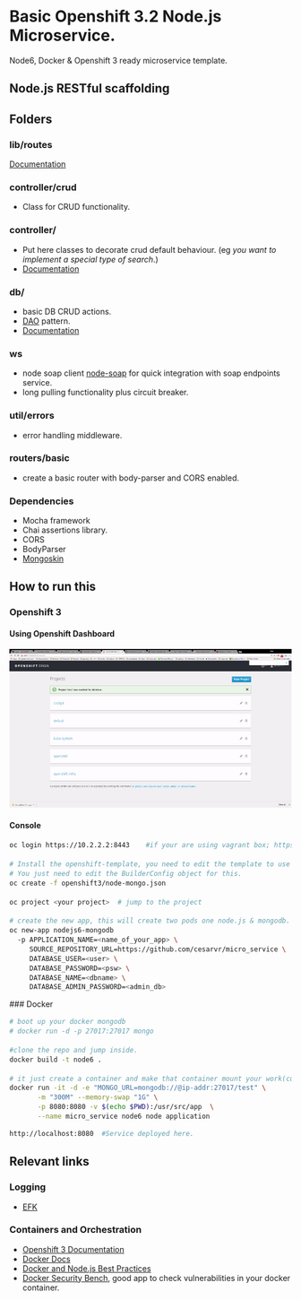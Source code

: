 # Basic Openshift 3.2 Node.js Microservice.

Node6, Docker & Openshift 3 ready microservice template.

## Node.js RESTful scaffolding

## Folders

### lib/routes
  [Documentation](https://github.com/cesarvr/micro_service/tree/master/lib/routes)

### controller/crud
  - Class for CRUD functionality.

### controller/
  - Put here classes to decorate crud default behaviour. (eg *you want to implement a special type of search*.)
  - [Documentation](https://github.com/cesarvr/micro_service/tree/master/lib/controller)

### db/
  - basic DB CRUD actions.
  - [DAO](https://en.wikipedia.org/wiki/Data_access_object) pattern.
  - [Documentation](https://github.com/cesarvr/micro_service/tree/master/lib/db)

### ws
  - node soap client [node-soap](https://github.com/vpulim/node-soap) for quick integration with soap endpoints service.
  - long pulling functionality plus circuit breaker.


### util/errors
  - error handling middleware.

### routers/basic
  - create a basic router with body-parser and CORS enabled.

### Dependencies

- Mocha framework
- Chai assertions library.
- CORS
- BodyParser
- [Mongoskin](https://github.com/kissjs/node-mongoskin)

## How to run this

### Openshift 3

#### Using Openshift Dashboard
![Openshift 3.x](https://github.com/cesarvr/micro_service/blob/master/docs/origin.gif)


#### Console

```sh
oc login https://10.2.2.2:8443    #if your are using vagrant box; https://ip-addr:8443 otherwise.   

# Install the openshift-template, you need to edit the template to use the appropiate builder-image for Node.js v6.
# You just need to edit the BuilderConfig object for this.  
oc create -f openshift3/node-mongo.json

oc project <your project>  # jump to the project

# create the new app, this will create two pods one node.js & mongodb.
oc new-app nodejs6-mongodb  
  -p APPLICATION_NAME=<name_of_your_app> \
     SOURCE_REPOSITORY_URL=https://github.com/cesarvr/micro_service \
     DATABASE_USER=<user> \
     DATABASE_PASSWORD=<psw> \
     DATABASE_NAME=<dbname> \
     DATABASE_ADMIN_PASSWORD=<admin_db>          
```

### Docker

```sh
# boot up your docker mongodb
# docker run -d -p 27017:27017 mongo

#clone the repo and jump inside.
docker build -t node6 .

# it just create a container and make that container mount your work(current) folder.
docker run -it -d -e "MONGO_URL=mongodb://@ip-addr:27017/test" \
       -m "300M" --memory-swap "1G" \
       -p 8080:8080 -v $(echo $PWD):/usr/src/app  \
       --name micro_service node6 node application
```

```sh
http://localhost:8080  #Service deployed here.
```
## Relevant links

### Logging
- [EFK](https://github.com/openshift/origin-aggregated-logging/tree/master/deployer)

### Containers and Orchestration
- [Openshift 3 Documentation](https://docs.openshift.com/enterprise/3.0/dev_guide/index.html)
- [Docker Docs](https://docs.docker.com/)
- [Docker and Node.js Best Practices](https://github.com/nodejs/docker-node/blob/master/docs/BestPractices.md)
- [Docker Security Bench](https://github.com/docker/docker-bench-security), good app to check vulnerabilities in your docker container.
